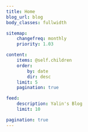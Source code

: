 ```yaml
---
title: Home
blog_url: blog
body_classes: fullwidth

sitemap:
    changefreq: monthly
    priority: 1.03

content:
    items: @self.children
    order:
        by: date
        dir: desc
    limit: 5
    pagination: true

feed:
    description: Yalin's Blog
    limit: 10

pagination: true
---
```

